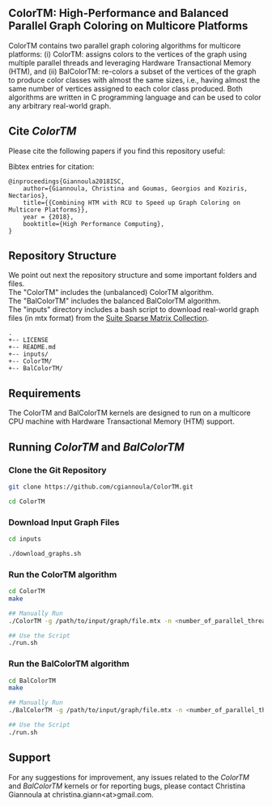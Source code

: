 ## ColorTM: High-Performance and Balanced Parallel Graph Coloring on Multicore Platforms

ColorTM contains two parallel graph coloring algorithms for multicore platforms: (i) ColorTM: assigns colors to the vertices of the graph using multiple parallel threads and leveraging Hardware Transactional Memory (HTM), and (ii) BalColorTM: re-colors a subset of the vertices of the graph to produce color classes with almost the same sizes, i.e., having almost the same number of vertices assigned to each color class produced. Both algorithms are written in C programming language and can be used to color any arbitrary real-world graph.

## Cite <i>ColorTM</i>

Please cite the following papers if you find this repository useful:


Bibtex entries for citation:
```
@inproceedings{Giannoula2018ISC,
    author={Giannoula, Christina and Goumas, Georgios and Koziris, Nectarios},
    title={{Combining HTM with RCU to Speed up Graph Coloring on Multicore Platforms}}, 
    year = {2018},
    booktitle={High Performance Computing},
}
```

## Repository Structure
We point out next the repository structure and some important folders and files.<br> 
The "ColorTM" includes the (unbalanced) ColorTM algorithm.<br>
The "BalColorTM" includes the balanced BalColorTM algorithm.<br>
The "inputs" directory includes a bash script to download real-world graph files (in mtx format) from the [Suite Sparse Matrix Collection](https://sparse.tamu.edu/).<br> 

```
.
+-- LICENSE
+-- README.md
+-- inputs/ 
+-- ColorTM/ 
+-- BalColorTM/ 
```

## Requirements 

The ColorTM and BalColorTM kernels are designed to run on a multicore CPU machine with Hardware Transactional Memory (HTM) support.

## Running <i> ColorTM </i> and <i> BalColorTM </i>

### Clone the Git Repository

```sh
git clone https://github.com/cgiannoula/ColorTM.git

cd ColorTM
```

### Download Input Graph Files

```sh
cd inputs

./download_graphs.sh 
```


### Run the ColorTM algorithm 

```sh
cd ColorTM 
make

## Manually Run  
./ColorTM -g /path/to/input/graph/file.mtx -n <number_of_parallel_threads>

## Use the Script
./run.sh 
```


### Run the BalColorTM algorithm 

```sh
cd BalColorTM 
make

## Manually Run  
./BalColorTM -g /path/to/input/graph/file.mtx -n <number_of_parallel_threads>

## Use the Script
./run.sh 
```


## Support
For any suggestions for improvement, any issues related to the <i>ColorTM</i> and <i>BalColorTM</i> kernels or for reporting bugs, please contact Christina Giannoula at christina.giann\<at\>gmail.com.
